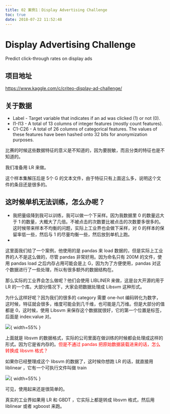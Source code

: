 ```yaml
---
title: 02 案例1：Display Advertising Challenge
toc: true
date: 2018-07-22 11:52:48
---
```

# Display Advertising Challenge

Predict click-through rates on display ads

## 项目地址

https://www.kaggle.com/c/criteo-display-ad-challenge/

## 关于数据

- Label - Target variable that indicates if an ad was clicked (1) or not (0).
- I1-I13 - A total of 13 columns of integer features (mostly count features).
- C1-C26 - A total of 26 columns of categorical features. The values of these features have been hashed onto 32 bits for anonymization purposes.

比赛的时候这些数据特征的意义是不知道的，因为要脱敏，而且分类的特征也是不知道的。

我们准备用 LR 来做。

这个样本集解压后是 5个 G 的文本文件，由于特征只有上面这么多，说明这个文件的条目还是很多的。

## 这时候单机无法训练，怎么办呢？

- 我把量级降到我可以训练，我可以做一个下采样。因为我数据里 0 的数量远大于 1 的数量，大概大了几倍。不被点击的次数要比被点击的次数要多很多的。这时候带来样本不均衡的问题，实际上工业界也会做下采样，对 0 的样本的保留率低一些，然后与 1 的尽量均衡一些，然后放到单机上跑。
-








这里面我们给了一个案例，他使用的是 pandas 来 load 数据的，但是实际上工业界的人不是这么做的，尽管 pandas 非常好用。因为命名只有 200M 的文件，使用 pandas load 之后内存占用可能会是上 G，因为为了方便使用，pandas 对这个数据进行了一些处理，所以有很多额外的数据结构在。

那么实际的工业界会怎么做呢？他们会使用 LIBLINER 来做，这是台大开源的用于 LR 的一个库。大部分情况下，大家会把数据处理成 Libsvm 这种形式。

为什么这样好呢？因为我们的很多的 category 需要 one-hot 编码转化为数字，这时候，特征就会很多，维度可能会到几千维，也可能是几万维。但是大部分的值都是 0，这时候，使用 Libsvm 来保存这个数据就很好，它的第一个位置是标签，后面是 index:value 对。

![](http://images.iterate.site/blog/image/180722/mdjl8ALLB8.png?imageslim){ width=55% }

上面就是  libsvm 的数据格式，实际的公司里面在做训练的时候都会处理成这样的形式。因为它是省内存的。<span style="color:red;">但是不通过 pandas 把原始数据装载进来的话，怎么转换成 libsvm 格式？</span>

如果你已经整理成这个 libsvm 的数据了，这时候你想跑 LR 的话，就直接用 liblinear ，它有一个可执行文件叫做 train

![](http://images.iterate.site/blog/image/180722/i0L22bH669.png?imageslim){ width=55% }

可见，使用起来还是很简单的。

真实的工业界如果用 LR 和 GBDT ，它实际上都是转成 libsvm 格式，然后用 liblinear 或者 xgboost 来跑。


